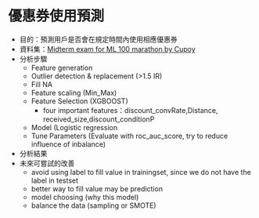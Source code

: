 # 優惠券使用預測
* 目的：預測用戶是否會在規定時間內使用相應優惠券
* 資料集：[Midterm exam for ML 100 marathon by Cupoy](https://www.kaggle.com/c/ml100marathon-02-01/data)
* 分析步驟
  * Feature generation  
  * Outlier detection & replacement (>1.5 IR) 
  * Fill NA  
  * Feature scaling   (Min_Max)
  * Feature Selection (XGBOOST)
    * four important features：discount_convRate,Distance, received_size,discount_conditionP
  * Model (Logistic regression 
   * Tune Parameters (Evaluate with roc_auc_score, try to reduce influence of inbalance)
* 分析結果  
* 未來可嘗試的改善  
  * avoid using label to fill value in trainingset, since we do not have the label in testset
  * better way to fill value may be prediction
  * model choosing (why this model)
  * balance the data  (sampling or SMOTE)
